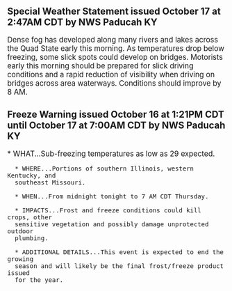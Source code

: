 <p>
   <h2>Special Weather Statement issued October 17 at 2:47AM CDT by NWS Paducah KY</h2>
   <div style="font-size:120%">Dense fog has developed along many rivers and lakes across the
      Quad State early this morning. As temperatures drop below
      freezing, some slick spots could develop on bridges. Motorists
      early this morning should be prepared for slick driving conditions
      and a rapid reduction of visibility when driving on bridges across
      area waterways. Conditions should improve by 8 AM.
   </div>
</p>
<p>
   <h2>Freeze Warning issued October 16 at 1:21PM CDT until October 17 at 7:00AM CDT by NWS Paducah KY</h2>
   <div style="font-size:120%">* WHAT...Sub-freezing temperatures as low as 29 expected.
      
      * WHERE...Portions of southern Illinois, western Kentucky, and
      southeast Missouri.
      
      * WHEN...From midnight tonight to 7 AM CDT Thursday.
      
      * IMPACTS...Frost and freeze conditions could kill crops, other
      sensitive vegetation and possibly damage unprotected outdoor
      plumbing.
      
      * ADDITIONAL DETAILS...This event is expected to end the growing
      season and will likely be the final frost/freeze product issued
      for the year.
   </div>
</p>